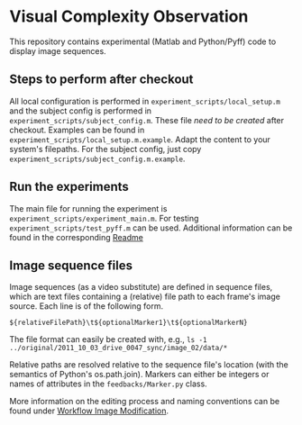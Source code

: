 # Visual Complexity Observation

This repository contains experimental (Matlab and Python/Pyff) code to display image sequences.

## Steps to perform after checkout

All local configuration is performed in ``experiment_scripts/local_setup.m`` and the subject config is performed in ``experiment_scripts/subject_config.m``.
These file *need to be created* after checkout.
Examples can be found in ``experiment_scripts/local_setup.m.example``. Adapt the content to your system's filepaths.
For the subject config, just copy ``experiment_scripts/subject_config.m.example``.


## Run the experiments

The main file for running the experiment is ``experiment_scripts/experiment_main.m``. For testing ``experiment_scripts/test_pyff.m`` can be used.
Additional information can be found in the corresponding [Readme](experiment_scripts/Readme.md)

## Image sequence files

Image sequences (as a video substitute) are defined in sequence files, which are text files containing a (relative) file path to each frame's image source.
Each line is of the following form.

```
${relativeFilePath}\t${optionalMarker1}\t${optionalMarkerN}
```

The file format can easily be created with, e.g., ``ls -1 ../original/2011_10_03_drive_0047_sync/image_02/data/*``

Relative paths are resolved relative to the sequence file's location (with the semantics of Python's os.path.join).
Markers can either be integers or names of attributes in the ``feedbacks/Marker.py`` class.

More information on the editing process and naming conventions can be found under [Workflow Image Modification](doc/workflow_image_modification.md).
